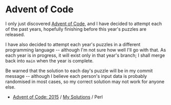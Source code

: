 # Advent of Code

I only just discovered [Advent of Code](https://adventofcode.com), and I have decided to attempt each of the past years, hopefully finishing before this year's puzzles are released.

I have also decided to attempt each year's puzzles in a different programming language -- although I'm not sure how well I'll go with that. As each year is in progress, it will exist only in that year's branch; I shall merge back into `main` when the year is complete.

Be warned that the solution to each day's puzzle will be in my commit message -- although I believe each person's input data is probably randomised in most cases, so my correct solution may not work for anyone else.

- [Advent of Code: 2015](https://adventofcode.com/2015) / [My Solutions](./2015/README.md) / Perl
